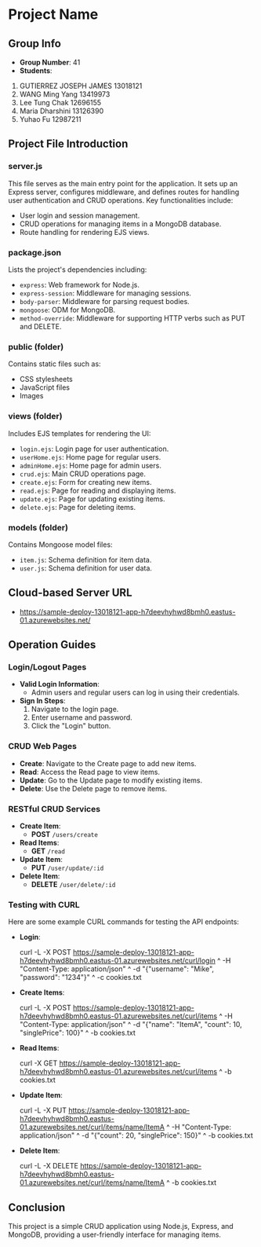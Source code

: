 # Project Name

## Group Info
- **Group Number**: 41
- **Students**: 
1. GUTIERREZ JOSEPH JAMES 13018121
2. WANG Ming Yang 13419973
3. Lee Tung Chak 12696155
4. Maria Dharshini 13126390
5. Yuhao Fu 12987211

## Project File Introduction

### server.js
This file serves as the main entry point for the application. It sets up an Express server, configures middleware, and defines routes for handling user authentication and CRUD operations. Key functionalities include:
- User login and session management.
- CRUD operations for managing items in a MongoDB database.
- Route handling for rendering EJS views.

### package.json
Lists the project's dependencies including:
- `express`: Web framework for Node.js.
- `express-session`: Middleware for managing sessions.
- `body-parser`: Middleware for parsing request bodies.
- `mongoose`: ODM for MongoDB.
- `method-override`: Middleware for supporting HTTP verbs such as PUT and DELETE.

### public (folder)
Contains static files such as:
- CSS stylesheets
- JavaScript files
- Images

### views (folder)
Includes EJS templates for rendering the UI:
- `login.ejs`: Login page for user authentication.
- `userHome.ejs`: Home page for regular users.
- `adminHome.ejs`: Home page for admin users.
- `crud.ejs`: Main CRUD operations page.
- `create.ejs`: Form for creating new items.
- `read.ejs`: Page for reading and displaying items.
- `update.ejs`: Page for updating existing items.
- `delete.ejs`: Page for deleting items.

### models (folder)
Contains Mongoose model files:
- `item.js`: Schema definition for item data.
- `user.js`: Schema definition for user data.

## Cloud-based Server URL
- https://sample-deploy-13018121-app-h7deevhyhwd8bmh0.eastus-01.azurewebsites.net/

## Operation Guides

### Login/Logout Pages
- **Valid Login Information**: 
  - Admin users and regular users can log in using their credentials.
- **Sign In Steps**: 
  1. Navigate to the login page.
  2. Enter username and password.
  3. Click the "Login" button.

### CRUD Web Pages
- **Create**: Navigate to the Create page to add new items.
- **Read**: Access the Read page to view items.
- **Update**: Go to the Update page to modify existing items.
- **Delete**: Use the Delete page to remove items.

### RESTful CRUD Services
- **Create Item**: 
  - **POST** `/users/create`
- **Read Items**: 
  - **GET** `/read`
- **Update Item**: 
  - **PUT** `/user/update/:id`
- **Delete Item**: 
  - **DELETE** `/user/delete/:id`

### Testing with CURL
Here are some example CURL commands for testing the API endpoints:

- **Login**:


    curl -L -X POST https://sample-deploy-13018121-app-h7deevhyhwd8bmh0.eastus-01.azurewebsites.net/curl/login ^
        -H "Content-Type: application/json" ^
        -d "{\"username\": \"Mike\", \"password\": \"1234\"}" ^
        -c cookies.txt

- **Create Items**:


    curl -L -X POST https://sample-deploy-13018121-app-h7deevhyhwd8bmh0.eastus-01.azurewebsites.net/curl/items ^
    -H "Content-Type: application/json" ^
    -d "{\"name\": \"ItemA\", \"count\": 10, \"singlePrice\": 100}" ^
    -b cookies.txt

- **Read Items**:
    

    curl -X GET https://sample-deploy-13018121-app-h7deevhyhwd8bmh0.eastus-01.azurewebsites.net/curl/items ^ 
        -b cookies.txt

- **Update Item**:
      

    curl -L -X PUT https://sample-deploy-13018121-app-h7deevhyhwd8bmh0.eastus-01.azurewebsites.net/curl/items/name/ItemA ^
    -H "Content-Type: application/json" ^
    -d "{\"count\": 20, \"singlePrice\": 150}" ^
    -b cookies.txt

- **Delete Item**:
  

    curl -L -X DELETE https://sample-deploy-13018121-app-h7deevhyhwd8bmh0.eastus-01.azurewebsites.net/curl/items/name/ItemA ^
    -b cookies.txt

## Conclusion
This project is a simple CRUD application using Node.js, Express, and MongoDB, providing a user-friendly interface for managing items.
